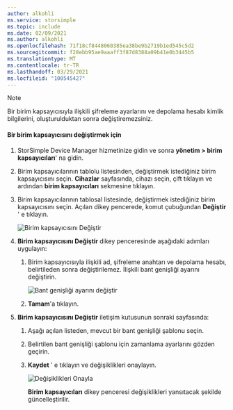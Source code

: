 ```yaml
---
author: alkohli
ms.service: storsimple
ms.topic: include
ms.date: 02/09/2021
ms.author: alkohli
ms.openlocfilehash: 71f18cf8448060385ea38be9b2719b1ed545c5d2
ms.sourcegitcommit: f28ebb95ae9aaaff3f87d8388a09b41e0b3445b5
ms.translationtype: MT
ms.contentlocale: tr-TR
ms.lasthandoff: 03/29/2021
ms.locfileid: "100545427"
---
```

> [!NOTE] 
> Bir birim kapsayıcısıyla ilişkili şifreleme ayarlarını ve depolama hesabı kimlik bilgilerini, oluşturulduktan sonra değiştiremezsiniz.

#### <a name="to-modify-a-volume-container"></a>Bir birim kapsayıcısını değiştirmek için

1. StorSimple Device Manager hizmetinize gidin ve sonra **yönetim > birim kapsayıcıları**' na gidin.

2. Birim kapsayıcılarının tablolu listesinden, değiştirmek istediğiniz birim kapsayıcısını seçin. **Cihazlar** sayfasında, cihazı seçin, çift tıklayın ve ardından **birim kapsayıcıları** sekmesine tıklayın.

3. Birim kapsayıcılarının tablosal listesinde, değiştirmek istediğiniz birim kapsayıcısını seçin. Açılan dikey pencerede, komut çubuğundan **Değiştir** ' e tıklayın.

    ![Birim kapsayıcısını Değiştir](./media/storsimple-8000-modify-volume-container/modify-volume-container-01.png)

4. **Birim kapsayıcısını Değiştir** dikey penceresinde aşağıdaki adımları uygulayın:
   
   1. Birim kapsayıcısıyla ilişkili ad, şifreleme anahtarı ve depolama hesabı, belirtileden sonra değiştirilemez. İlişkili bant genişliği ayarını değiştirin.<!--STEPS NEED WORK. Updated screen doesn't show alternative to Unlimited or subsequent steps if they customize bandwidth. Can we talk them through this (briefly)?-->
      
       ![Bant genişliği ayarını değiştir](./media/storsimple-8000-modify-volume-container/modify-volume-container-02.png)<!--New graphic based on: modify-volume-container-bw-setting.png-->

   1.  **Tamam**'a tıklayın.<!--If they choose Custom, do they still click OK, or are there more steps?-->

5. **Birim kapsayıcısını Değiştir** iletişim kutusunun sonraki sayfasında:<!--This step happens only if they choose Custom bandwidth? Are the steps similar to those in "Add volume container," step 3f, above?"-->
   
   1. Aşağı açılan listeden, mevcut bir bant genişliği şablonu seçin.
   1. Belirtilen bant genişliği şablonu için zamanlama ayarlarını gözden geçirin.
   1. **Kaydet** ' e tıklayın ve değişiklikleri onaylayın.
      
       ![Değişiklikleri Onayla](./media/storsimple-8000-modify-volume-container/modify-volume-container-03.png)

      **Birim kapsayıcıları** dikey penceresi değişiklikleri yansıtacak şekilde güncelleştirilir.
